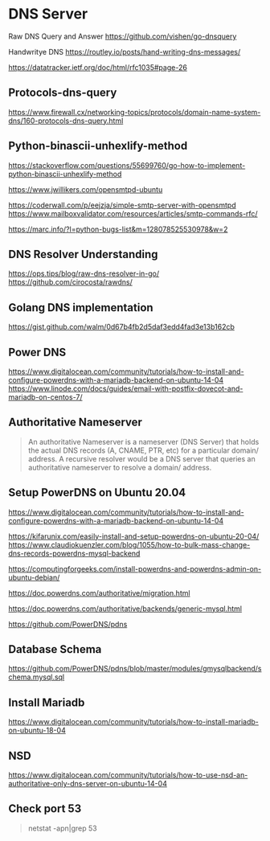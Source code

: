 # DNS Server

Raw DNS Query and Answer
https://github.com/vishen/go-dnsquery

Handwritye DNS
https://routley.io/posts/hand-writing-dns-messages/

https://datatracker.ietf.org/doc/html/rfc1035#page-26

## Protocols-dns-query
https://www.firewall.cx/networking-topics/protocols/domain-name-system-dns/160-protocols-dns-query.html

## Python-binascii-unhexlify-method
https://stackoverflow.com/questions/55699760/go-how-to-implement-python-binascii-unhexlify-method


https://www.jwillikers.com/opensmtpd-ubuntu

https://coderwall.com/p/eejzja/simple-smtp-server-with-opensmtpd
https://www.mailboxvalidator.com/resources/articles/smtp-commands-rfc/

https://marc.info/?l=python-bugs-list&m=128078525530978&w=2


## DNS Resolver Understanding 
https://ops.tips/blog/raw-dns-resolver-in-go/
https://github.com/cirocosta/rawdns/

## Golang DNS implementation
https://gist.github.com/walm/0d67b4fb2d5daf3edd4fad3e13b162cb


## Power DNS
https://www.digitalocean.com/community/tutorials/how-to-install-and-configure-powerdns-with-a-mariadb-backend-on-ubuntu-14-04
https://www.linode.com/docs/guides/email-with-postfix-dovecot-and-mariadb-on-centos-7/

## Authoritative Nameserver
> An authoritative Nameserver is a nameserver (DNS Server) that holds the actual DNS records (A, CNAME, PTR, etc) for a particular domain/ address. A recursive resolver would be a DNS server that queries an authoritative nameserver to resolve a domain/ address.

## Setup PowerDNS on Ubuntu 20.04

https://www.digitalocean.com/community/tutorials/how-to-install-and-configure-powerdns-with-a-mariadb-backend-on-ubuntu-14-04

https://kifarunix.com/easily-install-and-setup-powerdns-on-ubuntu-20-04/
https://www.claudiokuenzler.com/blog/1055/how-to-bulk-mass-change-dns-records-powerdns-mysql-backend

https://computingforgeeks.com/install-powerdns-and-powerdns-admin-on-ubuntu-debian/

https://doc.powerdns.com/authoritative/migration.html

https://doc.powerdns.com/authoritative/backends/generic-mysql.html

https://github.com/PowerDNS/pdns

## Database Schema
https://github.com/PowerDNS/pdns/blob/master/modules/gmysqlbackend/schema.mysql.sql

## Install Mariadb
https://www.digitalocean.com/community/tutorials/how-to-install-mariadb-on-ubuntu-18-04


## NSD
https://www.digitalocean.com/community/tutorials/how-to-use-nsd-an-authoritative-only-dns-server-on-ubuntu-14-04

## Check port 53
> netstat -apn|grep 53
